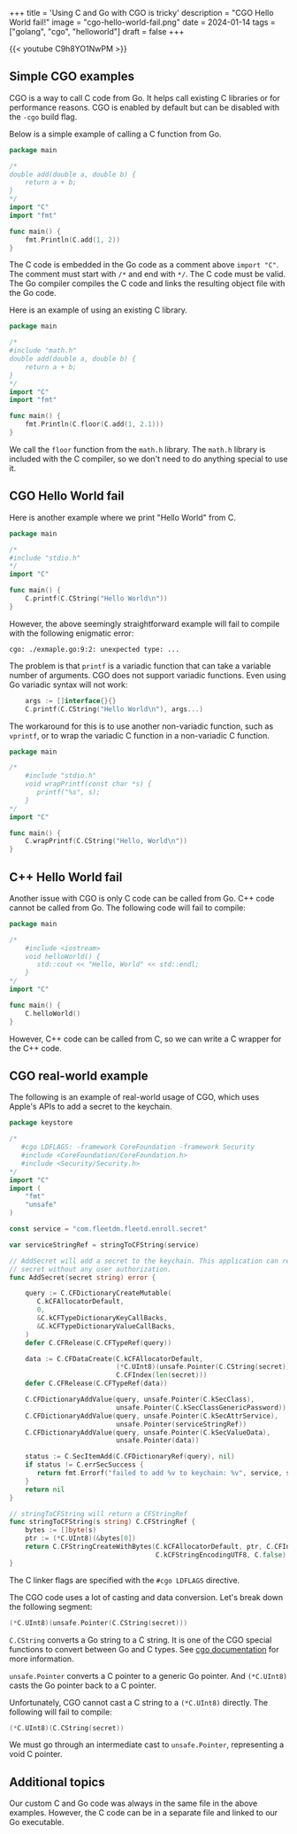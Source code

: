 +++
title = 'Using C and Go with CGO is tricky'
description = "CGO Hello World fail!"
image = "cgo-hello-world-fail.png"
date = 2024-01-14
tags = ["golang", "cgo", "helloworld"]
draft = false
+++

{{< youtube C9h8YO1NwPM >}}

## Simple CGO examples

CGO is a way to call C code from Go. It helps call existing C libraries or for performance reasons. CGO is enabled by default but can be disabled with the `-cgo` build flag.

Below is a simple example of calling a C function from Go.

```go
package main

/*
double add(double a, double b) {
    return a + b;
}
*/
import "C"
import "fmt"

func main() {
    fmt.Println(C.add(1, 2))
}
```

The C code is embedded in the Go code as a comment above `import "C"`. The comment must start with `/*` and end with `*/`. The C code must be valid.
The Go compiler compiles the C code and links the resulting object file with the Go code.

Here is an example of using an existing C library.

```go
package main

/*
#include "math.h"
double add(double a, double b) {
    return a + b;
}
*/
import "C"
import "fmt"

func main() {
    fmt.Println(C.floor(C.add(1, 2.1)))
}
```

We call the `floor` function from the `math.h` library. The `math.h` library is included with the C compiler, so we don't need to do anything special to use it.

## CGO Hello World fail

Here is another example where we print "Hello World" from C.

```go
package main

/*
#include "stdio.h"
*/
import "C"

func main() {
    C.printf(C.CString("Hello World\n"))
}
```

However, the above seemingly straightforward example will fail to compile with the following enigmatic error:

```shell
cgo: ./exmaple.go:9:2: unexpected type: ...
```

The problem is that `printf` is a variadic function that can take a variable number of arguments. CGO does not support variadic functions. Even using Go variadic syntax will not work:

```go
    args := []interface{}{}
    C.printf(C.CString("Hello World\n"), args...)
```

The workaround for this is to use another non-variadic function, such as `vprintf`, or to wrap the variadic C function in a non-variadic C function.

```go
package main

/*
    #include "stdio.h"
    void wrapPrintf(const char *s) {
       printf("%s", s);
    }
*/
import "C"

func main() {
    C.wrapPrintf(C.CString("Hello, World\n"))
}
```

## C++ Hello World fail

Another issue with CGO is only C code can be called from Go. C++ code cannot be called from Go. The following code will fail to compile:

```go
package main

/*
    #include <iostream>
    void helloWorld() {
       std::cout << "Hello, World" << std::endl;
    }
*/
import "C"

func main() {
    C.helloWorld()
}
```

However, C++ code can be called from C, so we can write a C wrapper for the C++ code.

## CGO real-world example

The following is an example of real-world usage of CGO, which uses Apple's APIs to add a secret to the keychain.

```go
package keystore

/*
   #cgo LDFLAGS: -framework CoreFoundation -framework Security
   #include <CoreFoundation/CoreFoundation.h>
   #include <Security/Security.h>
*/
import "C"
import (
    "fmt"
    "unsafe"
)

const service = "com.fleetdm.fleetd.enroll.secret"

var serviceStringRef = stringToCFString(service)

// AddSecret will add a secret to the keychain. This application can retrieve this
// secret without any user authorization.
func AddSecret(secret string) error {

    query := C.CFDictionaryCreateMutable(
       C.kCFAllocatorDefault,
       0,
       &C.kCFTypeDictionaryKeyCallBacks,
       &C.kCFTypeDictionaryValueCallBacks,
    )
    defer C.CFRelease(C.CFTypeRef(query))

    data := C.CFDataCreate(C.kCFAllocatorDefault,
                           (*C.UInt8)(unsafe.Pointer(C.CString(secret))),
                           C.CFIndex(len(secret)))
    defer C.CFRelease(C.CFTypeRef(data))

    C.CFDictionaryAddValue(query, unsafe.Pointer(C.kSecClass),
                           unsafe.Pointer(C.kSecClassGenericPassword))
    C.CFDictionaryAddValue(query, unsafe.Pointer(C.kSecAttrService),
                           unsafe.Pointer(serviceStringRef))
    C.CFDictionaryAddValue(query, unsafe.Pointer(C.kSecValueData),
                           unsafe.Pointer(data))

    status := C.SecItemAdd(C.CFDictionaryRef(query), nil)
    if status != C.errSecSuccess {
       return fmt.Errorf("failed to add %v to keychain: %v", service, status)
    }
    return nil
}

// stringToCFString will return a CFStringRef
func stringToCFString(s string) C.CFStringRef {
    bytes := []byte(s)
    ptr := (*C.UInt8)(&bytes[0])
    return C.CFStringCreateWithBytes(C.kCFAllocatorDefault, ptr, C.CFIndex(len(bytes)),
                                     C.kCFStringEncodingUTF8, C.false)
}
```

The C linker flags are specified with the `#cgo LDFLAGS` directive.

The CGO code uses a lot of casting and data conversion. Let's break down the following segment:

```go
(*C.UInt8)(unsafe.Pointer(C.CString(secret)))
```

`C.CString` converts a Go string to a C string. It is one of the CGO special functions to convert between Go and C types. See [cgo documentation](https://pkg.go.dev/cmd/cgo) for more information.

`unsafe.Pointer` converts a C pointer to a generic Go pointer. And `(*C.UInt8)` casts the Go pointer back to a C pointer.

Unfortunately, CGO cannot cast a C string to a `(*C.UInt8)` directly. The following will fail to compile:

```go
(*C.UInt8)(C.CString(secret))
```

We must go through an intermediate cast to `unsafe.Pointer`, representing a void C pointer.

## Additional topics

Our custom C and Go code was always in the same file in the above examples. However, the C code can be in a separate file and linked to our Go executable.
